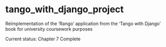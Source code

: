 # tango_with_django_project
Reïmplementation of the ‘Rango’ application from the ‘Tango with Django’ book for university coursework purposes

Current status: Chapter 7 Complete
